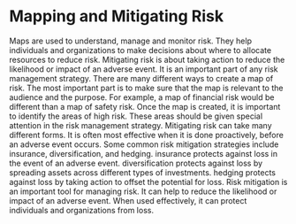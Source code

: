 # Mapping and Mitigating Risk

Maps are used to understand, manage and monitor risk. They help individuals and organizations to make decisions about where to allocate resources to reduce risk. Mitigating risk is about taking action to reduce the likelihood or impact of an adverse event. It is an important part of any risk management strategy. There are many different ways to create a map of risk. The most important part is to make sure that the map is relevant to the audience and the purpose. For example, a map of financial risk would be different than a map of safety risk. Once the map is created, it is important to identify the areas of high risk. These areas should be given special attention in the risk management strategy. Mitigating risk can take many different forms. It is often most effective when it is done proactively, before an adverse event occurs. Some common risk mitigation strategies include insurance, diversification, and hedging. insurance protects against loss in the event of an adverse event. diversification protects against loss by spreading assets across different types of investments. hedging protects against loss by taking action to offset the potential for loss. Risk mitigation is an important tool for managing risk. It can help to reduce the likelihood or impact of an adverse event. When used effectively, it can protect individuals and organizations from loss.
